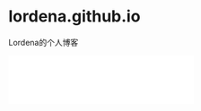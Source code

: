 # lordena.github.io
Lordena的个人博客
<iframe frameborder="no" border="0" marginwidth="0" marginheight="0" width=330 height=86 src="//music.163.com/outchain/player?type=2&id=518904908&auto=1&height=66"></iframe>
